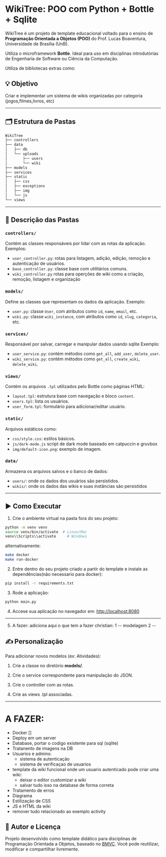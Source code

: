 # WikiTree: POO com Python + Bottle + Sqlite

WikiTree é um projeto de template educacional voltado para o ensino de **Programação Orientada a Objetos (POO)** do Prof. Lucas Boaventura, Universidade de Brasília (UnB).

Utiliza o microframework **Bottle**. Ideal para uso em disciplinas introdutórias de Engenharia de Software ou Ciência da Computação.

Utiliza de bibliotecas extras como:
## 💡 Objetivo

Criar e implementar um sistema de wikis organizadas por categoria (jogos,filmes,livros, etc)

---

## 🗂 Estrutura de Pastas

```bash
WikiTree
├── controllers
├── data
│   ├── db
│   └── uploads
│       ├── users
│       └── wiki
├── models
├── services
├── static
│   ├── css
│   ├── exceptions
│   ├── img
│   └── js
└── views
```


---

## 📁 Descrição das Pastas

### `controllers/`
Contém as classes responsáveis por lidar com as rotas da aplicação. Exemplos:
- `user_controller.py`: rotas para listagem, adição, edição, remoção e autenticação de usuários.
- `base_controller.py`: classe base com utilitários comuns.
- `wiki_controller.py` rotas para operções de wiki como a criação, remoção, listagem e organização

### `models/`
Define as classes que representam os dados da aplicação. Exemplo:
- `user.py`: classe `User`, com atributos como `id`, `name`, `email`, etc.
- `wiki.py`: classe `wiki_instance`, com atributos como `id`, `slug`, `categoria`, etc.

### `services/`
Responsável por salvar, carregar e manipular dados usando sqlite Exemplo:
- `user_service.py`: contém métodos como `get_all`, `add_user`, `delete_user`.
- `wiki_service.py`: contém métodos como `get_all`, `create_wiki`, `delete_wiki`.

### `views/`
Contém os arquivos `.tpl` utilizados pelo Bottle como páginas HTML:
- `layout.tpl`: estrutura base com navegação e bloco `content`.
- `users.tpl`: lista os usuários.
- `user_form.tpl`: formulário para adicionar/editar usuário.

### `static/`
Arquivos estáticos como:
- `css/style.css`: estilos básicos.
- `js/dark-mode.js` script de dark mode baseado em catpuccin e gruvbox
- `img/default-icon.png`: exemplo de imagem.

### `data/`
Armazena os arquivos salvos e o  banco de dados:
- `users/`: onde os dados dos usuários são persistidos.
- `wikis/`: onde os dados das wikis e suas instâncias são persistidos
---

## ▶️ Como Executar

1. Crie o ambiente virtual na pasta fora do seu projeto:
```bash
python -m venv venv
source venv/bin/activate  # Linux/Mac
venv\\Scripts\\activate     # Windows
```
alternativamente:

```bash
make docker
make run-docker
```

2. Entre dentro do seu projeto criado a partir do template e instale as dependências(não necessario para docker):
```bash
pip install -r requirements.txt
```

3. Rode a aplicação:
```bash
python main.py
```

4. Accese sua aplicação no navegador em: [http://localhost:8080](http://localhost:8080)

---

5. A fazer:
adiciona aqui o que tem a fazer christian:
1 -- modelagem
2 -- 



## ✍️ Personalização
Para adicionar novos modelos (ex: Atividades):

1. Crie a classe no diretório **models/**.

2. Crie o service correspondente para manipulação do JSON.

3. Crie o controller com as rotas.

4. Crie as views .tpl associadas.

---

# A FAZER:

- Docker []
- Deploy em um server 
- Database, portar o codigo existente para sql (sqlite) 
- Tratanento de imagens na DB
- Usuarios e admins:
  - sistema de autenticação
  - sistema de verificaçao de usuarios
- template da wiki funcional onde um usuario autenticado pode criar uma wiki:
  - deixar o editor customizar a wiki
  - salvar tudo isso na database de forma correta
- Tratamento de erros
- Diagrama
- Estilização de CSS
- JS e HTML da wiki
- remover tudo relacionado ao exemplo activity


## 🧠 Autor e Licença
Projeto desenvolvido como template didático para disciplinas de Programação Orientada a Objetos, baseado no [BMVC](https://github.com/hgmachine/bmvc_start_from_this).
Você pode reutilizar, modificar e compartilhar livremente.
